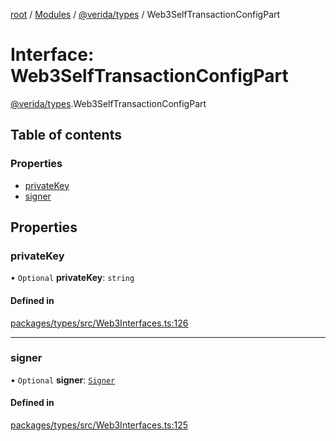 [root](../README.md) / [Modules](../modules.md) / [@verida/types](../modules/verida_types.md) / Web3SelfTransactionConfigPart

# Interface: Web3SelfTransactionConfigPart

[@verida/types](../modules/verida_types.md).Web3SelfTransactionConfigPart

## Table of contents

### Properties

- [privateKey](verida_types.Web3SelfTransactionConfigPart.md#privatekey)
- [signer](verida_types.Web3SelfTransactionConfigPart.md#signer)

## Properties

### privateKey

• `Optional` **privateKey**: `string`

#### Defined in

[packages/types/src/Web3Interfaces.ts:126](https://github.com/verida/verida-js/blob/032961c/packages/types/src/Web3Interfaces.ts#L126)

___

### signer

• `Optional` **signer**: [`Signer`](../classes/verida_types._internal_.Signer.md)

#### Defined in

[packages/types/src/Web3Interfaces.ts:125](https://github.com/verida/verida-js/blob/032961c/packages/types/src/Web3Interfaces.ts#L125)
